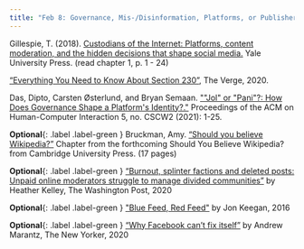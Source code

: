 ```yaml
---
title: "Feb 8: Governance, Mis-/Disinformation, Platforms, or Publisher?"
---
```


Gillespie, T. (2018). [Custodians of the Internet: Platforms, content moderation, and the hidden decisions that shape social media.](https://drive.google.com/file/d/10ErZs8_6KcieE7xsPaIovrtPXT4pwwiZ/view?usp=sharing) Yale University Press. (read chapter 1, p. 1 - 24)


[“Everything You Need to Know About Section 230”](https://www.theverge.com/2020/3/3/21144678/section-230-explained-internet-speech-law-definition-guide-free-moderation), The Verge, 2020.

Das, Dipto, Carsten Østerlund, and Bryan Semaan. [""Jol" or "Pani"?: How Does Governance Shape a Platform's Identity?."](https://dl.acm.org/doi/pdf/10.1145/3479860) Proceedings of the ACM on Human-Computer Interaction 5, no. CSCW2 (2021): 1-25.

**Optional**{: .label .label-green }  Bruckman, Amy. [“Should you believe Wikipedia?”](https://www.cc.gatech.edu/~asb/bruckman-believe-wikipedia-draft2020.pdf) Chapter from the forthcoming Should You Believe Wikipedia? from Cambridge University Press. (17 pages)

**Optional**{: .label .label-green } [“Burnout, splinter factions and deleted posts: Unpaid online moderators struggle to manage divided communities”](https://www.washingtonpost.com/technology/2020/08/25/volunteer-moderators-2020/) by Heather Kelley, The Washington Post, 2020

**Optional**{: .label .label-green } ["Blue Feed, Red Feed"](https://graphics.wsj.com/blue-feed-red-feed/) by Jon Keegan, 2016

**Optional**{: .label .label-green } [“Why Facebook can’t fix itself”](https://www.newyorker.com/magazine/2020/10/19/why-facebook-cant-fix-itself) by Andrew Marantz, The New Yorker, 2020 
